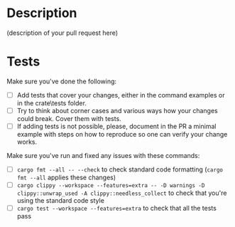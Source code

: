 # Description

(description of your pull request here)

# Tests

Make sure you've done the following:

- [ ] Add tests that cover your changes, either in the command examples or in the crate\tests folder.
- [ ] Try to think about corner cases and various ways how your changes could break. Cover them with tests.
- [ ] If adding tests is not possible, please, document in the PR a minimal example with steps on how to reproduce so one can verify your change works.

Make sure you've run and fixed any issues with these commands:

- [ ] `cargo fmt --all -- --check` to check standard code formatting (`cargo fmt --all` applies these changes)
- [ ] `cargo clippy --workspace --features=extra -- -D warnings -D clippy::unwrap_used -A clippy::needless_collect` to check that you're using the standard code style
- [ ] `cargo test --workspace --features=extra` to check that all the tests pass
